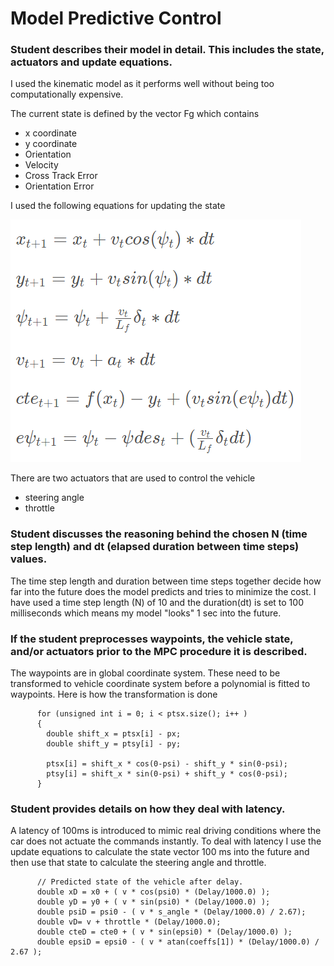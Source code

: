 [image1]: ./equations.PNG "Equations"

# Model Predictive Control
### Student describes their model in detail. This includes the state, actuators and update equations.

I used the kinematic model as it performs well without being too computationally expensive.

The current state is defined by the vector Fg which contains

* x coordinate
* y coordinate
* Orientation
* Velocity
* Cross Track Error
* Orientation Error

I used the following equations for updating the state

![alt text][image1]

There are two actuators that are used to control the vehicle 

* steering angle
* throttle

### Student discusses the reasoning behind the chosen N (time step length) and dt (elapsed duration between time steps) values.

The time step length and duration between time steps together decide how far into the future does the model predicts and tries to minimize the cost.
I have used a time step length (N) of 10 and the duration(dt) is set to 100 milliseconds which means my model "looks" 1 sec into the future.

### If the student preprocesses waypoints, the vehicle state, and/or actuators prior to the MPC procedure it is described.
The waypoints are in global coordinate system. These need to be transformed to vehicle coordinate system before a polynomial is fitted to waypoints.
Here is how the transformation is done

          for (unsigned int i = 0; i < ptsx.size(); i++ ) 
          {
            double shift_x = ptsx[i] - px;
            double shift_y = ptsy[i] - py;

            ptsx[i] = shift_x * cos(0-psi) - shift_y * sin(0-psi);
            ptsy[i] = shift_x * sin(0-psi) + shift_y * cos(0-psi);
          }
          
### Student provides details on how they deal with latency.
A latency of 100ms is introduced to mimic real driving conditions where the car does not actuate the commands instantly.
To deal with latency I use the update equations to calculate the state vector 100 ms into the future and then use that state to calculate the steering angle and throttle.

          // Predicted state of the vehicle after delay.
          double xD = x0 + ( v * cos(psi0) * (Delay/1000.0) );
          double yD = y0 + ( v * sin(psi0) * (Delay/1000.0) );
          double psiD = psi0 - ( v * s_angle * (Delay/1000.0) / 2.67);
          double vD= v + throttle * (Delay/1000.0);
          double cteD = cte0 + ( v * sin(epsi0) * (Delay/1000.0) );
          double epsiD = epsi0 - ( v * atan(coeffs[1]) * (Delay/1000.0) / 2.67 );


